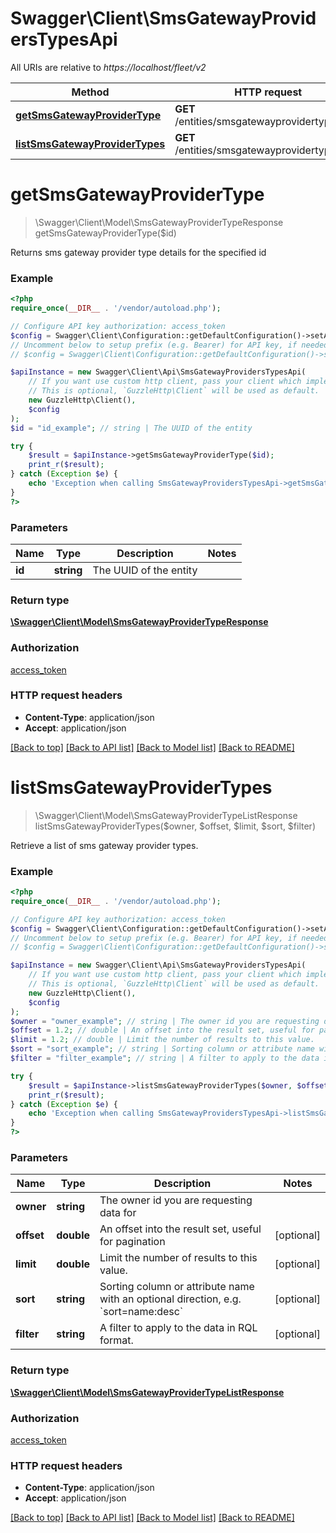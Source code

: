 # Swagger\Client\SmsGatewayProvidersTypesApi

All URIs are relative to *https://localhost/fleet/v2*

Method | HTTP request | Description
------------- | ------------- | -------------
[**getSmsGatewayProviderType**](SmsGatewayProvidersTypesApi.md#getSmsGatewayProviderType) | **GET** /entities/smsgatewayprovidertypes/{id} | 
[**listSmsGatewayProviderTypes**](SmsGatewayProvidersTypesApi.md#listSmsGatewayProviderTypes) | **GET** /entities/smsgatewayprovidertypes | 


# **getSmsGatewayProviderType**
> \Swagger\Client\Model\SmsGatewayProviderTypeResponse getSmsGatewayProviderType($id)



Returns sms gateway provider type details for the specified id

### Example
```php
<?php
require_once(__DIR__ . '/vendor/autoload.php');

// Configure API key authorization: access_token
$config = Swagger\Client\Configuration::getDefaultConfiguration()->setApiKey('x-access-token', 'YOUR_API_KEY');
// Uncomment below to setup prefix (e.g. Bearer) for API key, if needed
// $config = Swagger\Client\Configuration::getDefaultConfiguration()->setApiKeyPrefix('x-access-token', 'Bearer');

$apiInstance = new Swagger\Client\Api\SmsGatewayProvidersTypesApi(
    // If you want use custom http client, pass your client which implements `GuzzleHttp\ClientInterface`.
    // This is optional, `GuzzleHttp\Client` will be used as default.
    new GuzzleHttp\Client(),
    $config
);
$id = "id_example"; // string | The UUID of the entity

try {
    $result = $apiInstance->getSmsGatewayProviderType($id);
    print_r($result);
} catch (Exception $e) {
    echo 'Exception when calling SmsGatewayProvidersTypesApi->getSmsGatewayProviderType: ', $e->getMessage(), PHP_EOL;
}
?>
```

### Parameters

Name | Type | Description  | Notes
------------- | ------------- | ------------- | -------------
 **id** | **string**| The UUID of the entity |

### Return type

[**\Swagger\Client\Model\SmsGatewayProviderTypeResponse**](../Model/SmsGatewayProviderTypeResponse.md)

### Authorization

[access_token](../../README.md#access_token)

### HTTP request headers

 - **Content-Type**: application/json
 - **Accept**: application/json

[[Back to top]](#) [[Back to API list]](../../README.md#documentation-for-api-endpoints) [[Back to Model list]](../../README.md#documentation-for-models) [[Back to README]](../../README.md)

# **listSmsGatewayProviderTypes**
> \Swagger\Client\Model\SmsGatewayProviderTypeListResponse listSmsGatewayProviderTypes($owner, $offset, $limit, $sort, $filter)



Retrieve a list of sms gateway provider types.

### Example
```php
<?php
require_once(__DIR__ . '/vendor/autoload.php');

// Configure API key authorization: access_token
$config = Swagger\Client\Configuration::getDefaultConfiguration()->setApiKey('x-access-token', 'YOUR_API_KEY');
// Uncomment below to setup prefix (e.g. Bearer) for API key, if needed
// $config = Swagger\Client\Configuration::getDefaultConfiguration()->setApiKeyPrefix('x-access-token', 'Bearer');

$apiInstance = new Swagger\Client\Api\SmsGatewayProvidersTypesApi(
    // If you want use custom http client, pass your client which implements `GuzzleHttp\ClientInterface`.
    // This is optional, `GuzzleHttp\Client` will be used as default.
    new GuzzleHttp\Client(),
    $config
);
$owner = "owner_example"; // string | The owner id you are requesting data for
$offset = 1.2; // double | An offset into the result set, useful for pagination
$limit = 1.2; // double | Limit the number of results to this value.
$sort = "sort_example"; // string | Sorting column or attribute name with an optional direction, e.g. `sort=name:desc`
$filter = "filter_example"; // string | A filter to apply to the data in RQL format.

try {
    $result = $apiInstance->listSmsGatewayProviderTypes($owner, $offset, $limit, $sort, $filter);
    print_r($result);
} catch (Exception $e) {
    echo 'Exception when calling SmsGatewayProvidersTypesApi->listSmsGatewayProviderTypes: ', $e->getMessage(), PHP_EOL;
}
?>
```

### Parameters

Name | Type | Description  | Notes
------------- | ------------- | ------------- | -------------
 **owner** | **string**| The owner id you are requesting data for |
 **offset** | **double**| An offset into the result set, useful for pagination | [optional]
 **limit** | **double**| Limit the number of results to this value. | [optional]
 **sort** | **string**| Sorting column or attribute name with an optional direction, e.g. &#x60;sort&#x3D;name:desc&#x60; | [optional]
 **filter** | **string**| A filter to apply to the data in RQL format. | [optional]

### Return type

[**\Swagger\Client\Model\SmsGatewayProviderTypeListResponse**](../Model/SmsGatewayProviderTypeListResponse.md)

### Authorization

[access_token](../../README.md#access_token)

### HTTP request headers

 - **Content-Type**: application/json
 - **Accept**: application/json

[[Back to top]](#) [[Back to API list]](../../README.md#documentation-for-api-endpoints) [[Back to Model list]](../../README.md#documentation-for-models) [[Back to README]](../../README.md)

